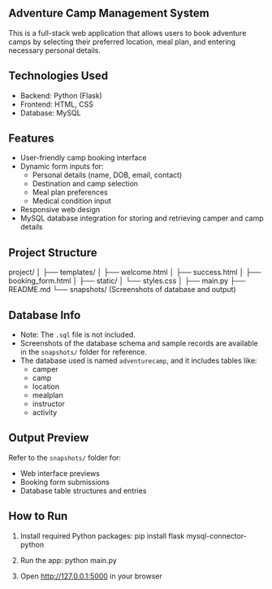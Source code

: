 
## Adventure Camp Management System

This is a full-stack web application that allows users to book adventure camps by selecting their preferred location, meal plan, and entering necessary personal details.

## Technologies Used
- Backend: Python (Flask)
- Frontend: HTML, CSS
- Database: MySQL

## Features
- User-friendly camp booking interface
- Dynamic form inputs for:
  - Personal details (name, DOB, email, contact)
  - Destination and camp selection
  - Meal plan preferences
  - Medical condition input
- Responsive web design
- MySQL database integration for storing and retrieving camper and camp details

## Project Structure
project/
│
├── templates/
│   ├── welcome.html
│   ├── success.html
│   ├── booking_form.html
│
├── static/
│   └── styles.css
│
├── main.py
├── README.md
└── snapshots/ (Screenshots of database and output)

## Database Info
- Note: The `.sql` file is not included.
- Screenshots of the database schema and sample records are available in the `snapshots/` folder for reference.
- The database used is named `adventurecamp`, and it includes tables like:
  - camper
  - camp
  - location
  - mealplan
  - instructor
  - activity

## Output Preview
Refer to the `snapshots/` folder for:
- Web interface previews
- Booking form submissions
- Database table structures and entries

## How to Run
1. Install required Python packages:
   pip install flask mysql-connector-python

2. Run the app:
   python main.py

3. Open http://127.0.0.1:5000 in your browser
